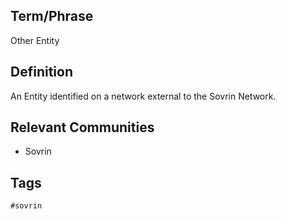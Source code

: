 ## Term/Phrase
Other Entity

## Definition
An Entity identified on a network external to the Sovrin Network.

## Relevant Communities
* Sovrin

## Tags
```
#sovrin
```

